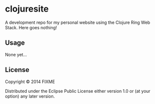 # clojuresite

A development repo for my personal website using the Clojure Ring Web Stack.
Here goes nothing!

## Usage

None yet...

## License

Copyright © 2014 FIXME

Distributed under the Eclipse Public License either version 1.0 or (at
your option) any later version.
